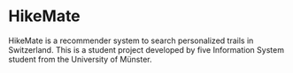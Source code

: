 # HikeMate
HikeMate is a recommender system to search personalized trails in Switzerland. This is a student project developed by five Information System student from the University of Münster.
